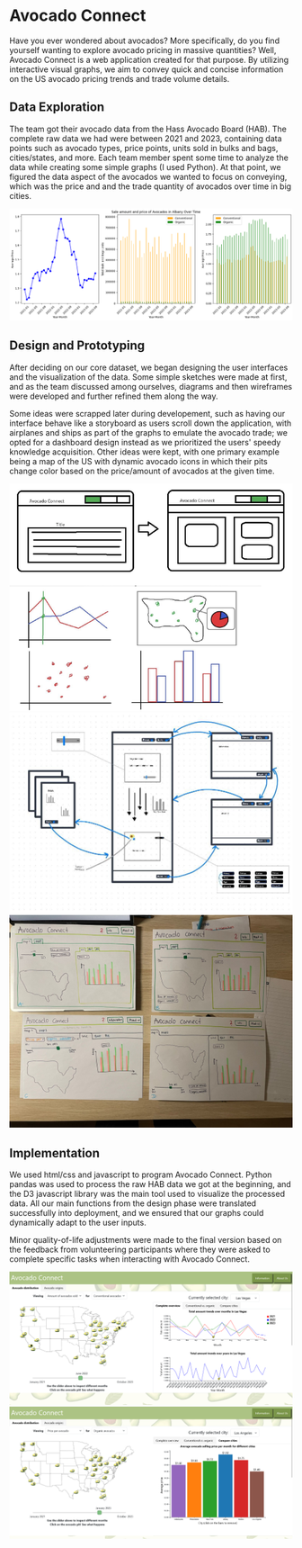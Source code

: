 # Avocado Connect

Have you ever wondered about avocados? More specifically, do you find yourself wanting to explore avocado pricing in massive quantities? Well, Avocado Connect is a web application created for that purpose. By utilizing interactive visual graphs, we aim to convey quick and concise information on the US avocado pricing trends and trade volume details.

## Data Exploration

The team got their avocado data from the Hass Avocado Board (HAB). The complete raw data we had were between 2021 and 2023, containing data points such as avocado types, price points, units sold in bulks and bags, cities/states, and more.
Each team member spent some time to analyze the data while creating some simple graphs (I used Python). At that point, we figured the data aspect of the avocados we wanted to focus on conveying, which was the price and and the trade quantity of avocados over time in big cities.

![python-avocado-plots.png](images\avocado-connect\python-avocado-plots.png "Avocados in Albany graphs")

## Design and Prototyping

After deciding on our core dataset, we began designing the user interfaces and the visualization of the data. Some simple sketches were made at first, and as the team discussed among ourselves, diagrams and then wireframes were developed and further refined them along the way.

Some ideas were scrapped later during developement, such as having our interface behave like a storyboard as users scroll down the application, with airplanes and ships as part of the graphs to emulate the avocado trade; we opted for a dashboard design instead as we prioritized the users' speedy knowledge acquisition. Other ideas were kept, with one primary example being a map of the US with dynamic avocado icons in which their pits change color based on the price/amount of avocados at the given time.

<div class="double-img">
    <img src="images\avocado-connect\simple-sketches.png">
    <img src="images\avocado-connect\app-diagram.png">
</div>

<img src="images\avocado-connect\paper-wireframe.jpg">

## Implementation

We used html/css and javascript to program Avocado Connect. Python pandas was used to process the raw HAB data we got at the beginning, and the D3 javascript library was the main tool used to visualize the processed data. All our main functions from the design phase were translated successfully into deployment, and we ensured that our graphs could dynamically adapt to the user inputs.

Minor quality-of-life adjustments were made to the final version based on the feedback from volunteering participants where they were asked to complete specific tasks when interacting with Avocado Connect.

<img src="images\avocado-connect\web-app-1.png">
<img src="images\avocado-connect\web-app-2.png">
